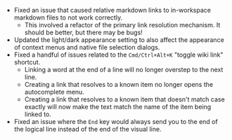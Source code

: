 - Fixed an issue that caused relative markdown links to in-workspace markdown files to not work correctly.
	- This involved a refactor of the primary link resolution mechanism. It should be better, but there may be bugs!
- Updated the light/dark appearance setting to also affect the appearance of context menus and native file selection dialogs.
- Fixed a handful of issues related to the `Cmd/Ctrl+Alt+K` "toggle wiki link" shortcut.	
	- Linking a word at the end of a line will no longer overstep to the next line.
	- Creating a link that resolves to a known item no longer opens the autocomplete menu.
	- Creating a link that resolves to a known item that doesn't match case exactly will now make the text match the name of the item being linked to.
- Fixed an issue where the `End` key would always send you to the end of the logical line instead of the end of the visual line.